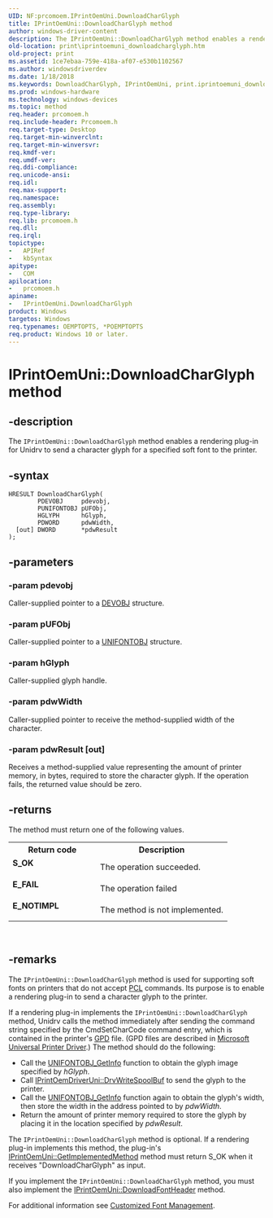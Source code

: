 ```yaml
---
UID: NF:prcomoem.IPrintOemUni.DownloadCharGlyph
title: IPrintOemUni::DownloadCharGlyph method
author: windows-driver-content
description: The IPrintOemUni::DownloadCharGlyph method enables a rendering plug-in for Unidrv to send a character glyph for a specified soft font to the printer.
old-location: print\iprintoemuni_downloadcharglyph.htm
old-project: print
ms.assetid: 1ce7ebaa-759e-418a-af07-e530b1102567
ms.author: windowsdriverdev
ms.date: 1/18/2018
ms.keywords: DownloadCharGlyph, IPrintOemUni, print.iprintoemuni_downloadcharglyph, IPrintOemUni interface [Print Devices], DownloadCharGlyph method, DownloadCharGlyph method [Print Devices], print_unidrv-pscript_rendering_da86807b-5b3c-41af-8504-337da544dd93.xml, DownloadCharGlyph method [Print Devices], IPrintOemUni interface, IPrintOemUni::DownloadCharGlyph, prcomoem/IPrintOemUni::DownloadCharGlyph
ms.prod: windows-hardware
ms.technology: windows-devices
ms.topic: method
req.header: prcomoem.h
req.include-header: Prcomoem.h
req.target-type: Desktop
req.target-min-winverclnt: 
req.target-min-winversvr: 
req.kmdf-ver: 
req.umdf-ver: 
req.ddi-compliance: 
req.unicode-ansi: 
req.idl: 
req.max-support: 
req.namespace: 
req.assembly: 
req.type-library: 
req.lib: prcomoem.h
req.dll: 
req.irql: 
topictype:
-	APIRef
-	kbSyntax
apitype:
-	COM
apilocation:
-	prcomoem.h
apiname:
-	IPrintOemUni.DownloadCharGlyph
product: Windows
targetos: Windows
req.typenames: OEMPTOPTS, *POEMPTOPTS
req.product: Windows 10 or later.
---
```


# IPrintOemUni::DownloadCharGlyph method


## -description


The <code>IPrintOemUni::DownloadCharGlyph</code> method enables a rendering plug-in for Unidrv to send a character glyph for a specified soft font to the printer.


## -syntax


````
HRESULT DownloadCharGlyph(
        PDEVOBJ     pdevobj,
        PUNIFONTOBJ pUFObj,
        HGLYPH      hGlyph,
        PDWORD      pdwWidth,
  [out] DWORD       *pdwResult
);
````


## -parameters




### -param pdevobj

Caller-supplied pointer to a <a href="..\printoem\ns-printoem-_devobj.md">DEVOBJ</a> structure.


### -param pUFObj

Caller-supplied pointer to a <a href="..\printoem\ns-printoem-_unifontobj.md">UNIFONTOBJ</a> structure.


### -param hGlyph

Caller-supplied glyph handle.


### -param pdwWidth

Caller-supplied pointer to receive the method-supplied width of the character.


### -param pdwResult [out]

Receives a method-supplied value representing the amount of printer memory, in bytes, required to store the character glyph. If the operation fails, the returned value should be zero.


## -returns


The method must return one of the following values.
<table>
<tr>
<th>Return code</th>
<th>Description</th>
</tr>
<tr>
<td width="40%">
<dl>
<dt><b>S_OK</b></dt>
</dl>
</td>
<td width="60%">
The operation succeeded.

</td>
</tr>
<tr>
<td width="40%">
<dl>
<dt><b>E_FAIL</b></dt>
</dl>
</td>
<td width="60%">
The operation failed

</td>
</tr>
<tr>
<td width="40%">
<dl>
<dt><b>E_NOTIMPL</b></dt>
</dl>
</td>
<td width="60%">
The method is not implemented.

</td>
</tr>
</table> 



## -remarks


The <code>IPrintOemUni::DownloadCharGlyph</code> method is used for supporting soft fonts on printers that do not accept <a href="https://msdn.microsoft.com/139a10e9-203b-499b-9291-8537eae9189c">PCL</a> commands. Its purpose is to enable a rendering plug-in to send a character glyph to the printer.

If a rendering plug-in implements the  <code>IPrintOemUni::DownloadCharGlyph</code> method, Unidrv calls the method immediately after sending the command string specified by the CmdSetCharCode command entry, which is contained in the printer's <a href="https://msdn.microsoft.com/f67c673d-c6f0-49f0-850a-d8b00e99ddd4">GPD</a> file. (GPD files are described in <a href="https://msdn.microsoft.com/1f5d68a1-3552-44a9-a0c5-b3ec5fe22a22">Microsoft Universal Printer Driver</a>.) The method should do the following:
<ul>
<li>
Call the <a href="https://msdn.microsoft.com/library/windows/hardware/ff563594">UNIFONTOBJ_GetInfo</a> function to obtain the glyph image specified by <i>hGlyph</i>.

</li>
<li>
Call <a href="https://msdn.microsoft.com/library/windows/hardware/ff553138">IPrintOemDriverUni::DrvWriteSpoolBuf</a> to send the glyph to the printer.

</li>
<li>
Call the <a href="https://msdn.microsoft.com/library/windows/hardware/ff563594">UNIFONTOBJ_GetInfo</a> function again to obtain the glyph's width, then store the width in the address pointed to by <i>pdwWidth</i>. 

</li>
<li>
Return the amount of printer memory required to store the glyph by placing it in the location specified by <i>pdwResult</i>.

</li>
</ul>The <code>IPrintOemUni::DownloadCharGlyph</code> method is optional. If a rendering plug-in implements this method, the plug-in's <a href="https://msdn.microsoft.com/library/windows/hardware/ff554253">IPrintOemUni::GetImplementedMethod</a> method must return S_OK when it receives "DownloadCharGlyph" as input.

If you implement the <code>IPrintOemUni::DownloadCharGlyph</code> method, you must also implement the <a href="https://msdn.microsoft.com/library/windows/hardware/ff554242">IPrintOemUni::DownloadFontHeader</a> method.

For additional information see <a href="https://msdn.microsoft.com/6e643703-ace1-4660-990c-3a9ca735829d">Customized Font Management</a>.


